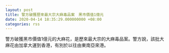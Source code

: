 ```yaml
---
layout: post
title: 警方破獲歷來最大宗大麻毒品案　黑市價值1億元
date: 2020-04-14 18:35:29.000000000 +08:00
categories: rss
---
```


警方破獲黑市價值1億元的大麻花，是歷來最大宗的大麻毒品案。警方說，該批大麻花由加拿大運到香港，有別於以往由東南亞來港。
